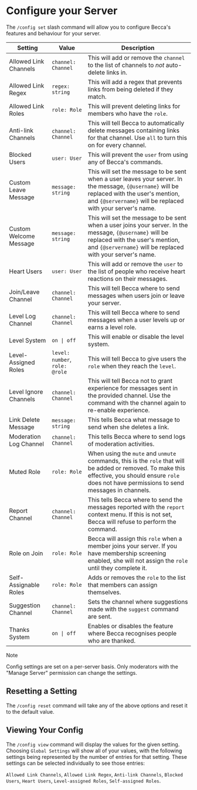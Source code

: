 # Configure your Server

The `/config set` slash command will allow you to configure Becca's features and behaviour for your server.

| Setting                | Value                          | Description                                                                                                                                                                                                |
| ---------------------- | ------------------------------ | ---------------------------------------------------------------------------------------------------------------------------------------------------------------------------------------------------------- |
| Allowed Link Channels  | `channel: Channel`             | This will add or remove the `channel` to the list of channels to _not_ auto-delete links in.                                                                                                               |
| Allowed Link Regex     | `regex: string`                | This will add a regex that prevents links from being deleted if they match.                                                                                                                                |
| Allowed Link Roles     | `role: Role`                   | This will prevent deleting links for members who have the `role`.                                                                                                                                          |
| Anti-link Channels     | `channel: Channel`             | This will tell Becca to automatically delete messages containing links for that channel. Use `all` to turn this on for every channel.                                                                      |
| Blocked Users          | `user: User`                   | This will prevent the `user` from using any of Becca's commands.                                                                                                                                           |
| Custom Leave Message   | `message: string`              | This will set the message to be sent when a user leaves your server. In the message, `{@username}` will be replaced with the user's mention, and `{@servername}` will be replaced with your server's name. |
| Custom Welcome Message | `message: string`              | This will set the message to be sent when a user joins your server. In the message, `{@username}` will be replaced with the user's mention, and `{@servername}` will be replaced with your server's name.  |
| Heart Users            | `user: User`                   | This will add or remove the `user` to the list of people who receive heart reactions on their messages.                                                                                                    |
| Join/Leave Channel     | `channel: Channel`             | This will tell Becca where to send messages when users join or leave your server.                                                                                                                          |
| Level Log Channel      | `channel: Channel`             | This will tell Becca where to send messages when a user levels up or earns a level role.                                                                                                                   |
| Level System           | `on \| off`                    | This will enable or disable the level system.                                                                                                                                                              |
| Level-Assigned Roles   | `level: number`, `role: @role` | This will tell Becca to give users the `role` when they reach the `level`.                                                                                                                                 |
| Level Ignore Channels  | `channel: Channel`             | This will tell Becca not to grant experience for messages sent in the provided channel. Use the command with the channel again to re-enable experience.                                                    |
| Link Delete Message    | `message: string`              | This tells Becca what message to send when she deletes a link.                                                                                                                                             |
| Moderation Log Channel | `channel: Channel`             | This tells Becca where to send logs of moderation activities.                                                                                                                                              |
| Muted Role             | `role: Role`                   | When using the `mute` and `unmute` commands, this is the `role` that will be added or removed. To make this effective, you should ensure `role` does not have permissions to send messages in channels.    |
| Report Channel         | `channel: Channel`             | This tells Becca where to send the messages reported with the `report` context menu. If this is not set, Becca will refuse to perform the command.                                                         |
| Role on Join           | `role: Role`                   | Becca will assign this `role` when a member joins your server. If you have membership screening enabled, she will not assign the `role` until they complete it.                                            |
| Self-Assignable Roles  | `role: Role`                   | Adds or removes the `role` to the list that members can assign themselves.                                                                                                                                 |
| Suggestion Channel     | `channel: Channel`             | Sets the channel where suggestions made with the `suggest` command are sent.                                                                                                                               |
| Thanks System          | `on \| off`                    | Enables or disables the feature where Becca recognises people who are thanked.                                                                                                                             |

> [!NOTE]
> Config settings are set on a per-server basis. Only moderators with the "Manage Server" permission can change the settings.

## Resetting a Setting

The `/config reset` command will take any of the above options and reset it to the default value.

## Viewing Your Config

The `/config view` command will display the values for the given setting. Choosing `Global Settings` will show all of your values, with the following settings being represented by the number of entries for that setting. These settings can be selected individually to see those entries:

`Allowed Link Channels`, `Allowed Link Regex`, `Anti-link Channels`, `Blocked Users`, `Heart Users`, `Level-assigned Roles`, `Self-assigned Roles`.
